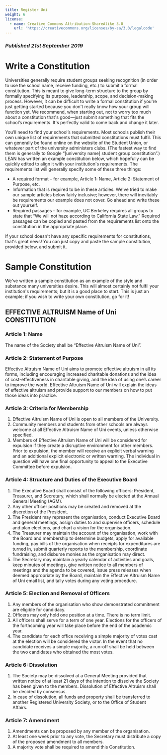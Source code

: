 ```yaml
---
title: Register Uni
weight: 6
license:
  - name: Creative Commons Attribution-ShareAlike 3.0
    url: 'https://creativecommons.org/licenses/by-sa/3.0/legalcode'
---
```

### _Published 21st September 2019_

# Write a Constitution 

Universities generally require student groups seeking recognition (in order to use the school name, receive funding, etc.) to submit a formal constitution. This is meant to give long-term structure to the group by formally specifying its purpose, leadership, scope, and decision-making process. However, it can be difficult to write a formal constitution if you're just getting started because you don't really know how your group will function yet. We recommend, when starting out, not to worry too much about a constitution that's good—just submit something that fits the school’s requirements. It's perfectly valid to come back and change it later. 

You’ll need to find your school’s requirements. Most schools publish their own unique list of requirements that submitted constitutions must fulfil. This can generally be found online on the website of the Student Union, or whatever part of the university administers clubs. (The fastest way to find them is generally to Google “[university name] student group constitution”.) LEAN has written an example constitution below, which hopefully can be quickly edited to align it with your institution's requirements. 
The requirements list will generally specify some of these three things: 

* A required format – for example, Article 1: Name, Article 2: Statement of Purpose, etc. 
* Information that is required to be in these articles. We've tried to make our sample articles below fairly inclusive; however, there will inevitably be requirements our example does not cover. Go ahead and write these out yourself. 
* Required passages – for example, UC Berkeley requires all groups to state that “We will not haze according to California State Law.” Required passages can be copied and pasted from the requirements list onto the constitution in the appropriate place. 

If your school doesn't have any specific requirements for constitutions, that's great news! You can just copy and paste the sample constitution, provided below, and submit it. 

# Sample Constitution 
We've written a sample constitution as an example of the style and substance many universities desire. This will almost certainly not fulfil your institution's requirements; but it is a good place to start. This is just an example; if you wish to write your own constitution, go for it! 

## EFFECTIVE ALTRUISM Name of Uni CONSTITUTION 

### Article 1: Name 
The name of the Society shall be “Effective Altruism Name of Uni”. 

### Article 2: Statement of Purpose 
Effective Altruism Name of Uni aims to promote effective altruism in all its forms, including encouraging increased charitable donations and the idea of cost-effectiveness in charitable giving, and the idea of using one’s career to improve the world. Effective Altruism Name of Uni will explain the ideas of effective altruism and provide support to our members on how to put those ideas into practice. 

### Article 3: Criteria for Membership 

1. Effective Altruism Name of Uni is open to all members of the University. 
2. Community members and students from other schools are always welcome at all Effective Altruism Name of Uni events, unless otherwise specified. 
3. Members of Effective Altruism Name of Uni will be considered for expulsion if they create a disruptive environment for other members. Prior to expulsion, the member will receive an explicit verbal warning and an additional explicit electronic or written warning. The individual in question will have one final opportunity to appeal to the Executive Committee before expulsion. 

### Article 4: Structure and Duties of the Executive Board 

1. The Executive Board shall consist of the following officers: President, Treasurer, and Secretary, which shall normally be elected at the Annual General Meeting (AGM). 
2. Any other officer positions may be created and removed at the discretion of the President. 
3. The President may represent the organisation, conduct Executive Board and general meetings, assign duties to and supervise officers, schedule and plan elections, and chart a vision for the organisation. 
4. The Treasurer may maintain the account of the organisation, work with the Board and membership to determine budgets, apply for available funding, pay bills of the organisation when receipts for expenditures are turned in, submit quarterly reports to the membership, coordinate fundraising, and disburse monies as the organisation may direct. 
5. The Secretary may maintain a yearly calendar of activities and goals, keep minutes of meetings, give written notice to all members of meetings and the agenda to be covered, issue press releases when deemed appropriate by the Board, maintain the Effective Altruism Name of Uni email list, and tally votes during any voting procedure. 

### Article 5: Election and Removal of Officers 

1. Any members of the organisation who show demonstrated commitment are eligible for candidacy. 
2. Officers may only hold one position at a time. There is no term limit. 
3. All officers shall serve for a term of one year. Elections for the officers of the forthcoming year will take place before the end of the academic year. 
4. The candidate for each office receiving a simple majority of votes cast at the election will be considered the victor. In the event that no candidate receives a simple majority, a run-off shall be held between the two candidates who obtained the most votes. 

### Article 6: Dissolution 

1. The Society may be dissolved at a General Meeting provided that written notice of at least 21 days of the intention to dissolve the Society has been given to the members. Dissolution of Effective Altruism <Name of Uni> shall be decided by consensus. 
2. In case of dissolution, all funds and property shall be transferred to another Registered University Society, or to the Office of Student Affairs. 

### Article 7: Amendment 

1. Amendments can be proposed by any member of the organisation. 
2. At least one week prior to any vote, the Secretary must distribute a copy of the proposed amendment to all members. 
3. A majority vote shall be required to amend this Constitution. 
